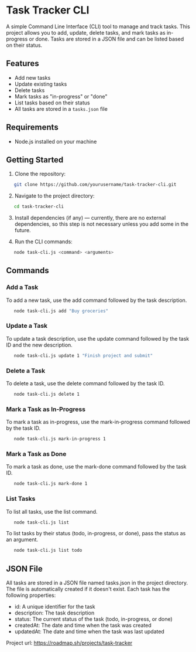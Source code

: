 # Task Tracker CLI

A simple Command Line Interface (CLI) tool to manage and track tasks. This project allows you to add, update, delete tasks, and mark tasks as in-progress or done. Tasks are stored in a JSON file and can be listed based on their status.

## Features

- Add new tasks
- Update existing tasks
- Delete tasks
- Mark tasks as "in-progress" or "done"
- List tasks based on their status
- All tasks are stored in a `tasks.json` file

## Requirements

- Node.js installed on your machine

## Getting Started

1. Clone the repository:

```bash
   git clone https://github.com/yourusername/task-tracker-cli.git
```

2. Navigate to the project directory:
```bash
   cd task-tracker-cli
```

3. Install dependencies (if any) — currently, there are no external dependencies, so this step is not necessary unless you add some in the future.

4. Run the CLI commands:
```bash
   node task-cli.js <command> <arguments>
```

## Commands 
### Add a Task
To add a new task, use the add command followed by the task description.
```bash
   node task-cli.js add "Buy groceries"
```
### Update a Task
To update a task description, use the update command followed by the task ID and the new description.
```bash
   node task-cli.js update 1 "Finish project and submit"
```
### Delete a Task
To delete a task, use the delete command followed by the task ID.
```bash
   node task-cli.js delete 1
```
### Mark a Task as In-Progress
To mark a task as in-progress, use the mark-in-progress command followed by the task ID.
```bash
   node task-cli.js mark-in-progress 1
```
### Mark a Task as Done
To mark a task as done, use the mark-done command followed by the task ID.
```bash
   node task-cli.js mark-done 1
```
### List Tasks
To list all tasks, use the list command.
```bash
   node task-cli.js list
```
To list tasks by their status (todo, in-progress, or done), pass the status as an argument.
```bash
   node task-cli.js list todo
```

## JSON File
All tasks are stored in a JSON file named tasks.json in the project directory. The file is automatically created if it doesn't exist.
Each task has the following properties:

- id: A unique identifier for the task
- description: The task description
- status: The current status of the task (todo, in-progress, or done)
- createdAt: The date and time when the task was created
- updatedAt: The date and time when the task was last updated

Project url: https://roadmap.sh/projects/task-tracker
